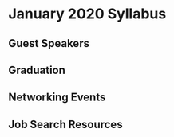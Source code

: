 # January 2020 Syllabus

## Guest Speakers

## Graduation

## Networking Events

## Job Search Resources
